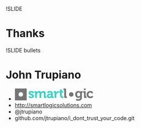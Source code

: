 !SLIDE
# Thanks

!SLIDE bullets
# John Trupiano
* ![sls_logo.png](sls_logo.png)
* http://smartlogicsolutions.com
* @jtrupiano
* github.com/jtrupiano/i_dont_trust_your_code.git
